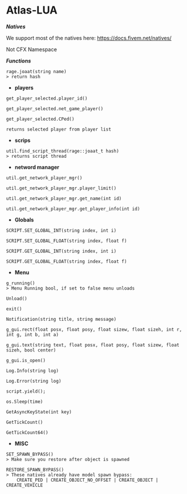 # Atlas-LUA
***Natives***

We support most of the natives here: https://docs.fivem.net/natives/

Not CFX Namespace


***Functions***

```
rage.joaat(string name)
> return hash
```

- **players**
```
get_player_selected.player_id()

get_player_selected.net_game_player()

get_player_selected.CPed()

returns selected player from player list
```



- **scrips**
```
util.find_script_thread(rage::joaat_t hash)
> returns script thread
```



- **netword manager**
```
util.get_network_player_mgr()

util.get_network_player_mgr.player_limit()

util.get_network_player_mgr.get_name(int id)

util.get_network_player_mgr.get_player_info(int id)
```



- **Globals**
```
SCRIPT.SET_GLOBAL_INT(string index, int i)

SCRIPT.SET_GLOBAL_FLOAT(string index, float f)

SCRIPT.GET_GLOBAL_INT(string index, int i)

SCRIPT.GET_GLOBAL_FLOAT(string index, float f)
```



- **Menu**
```
g_running() 
> Menu Running bool, if set to false menu unloads

Unload()

exit()

Notification(string title, string message)

g_gui.rect(float posx, float posy, float sizew, float sizeh, int r, int g, int b, int a)

g_gui.text(string text, float posx, float posy, float sizew, float sizeh, bool center)

g_gui.is_open()

Log.Info(string log)

Log.Error(string log)

script.yield();

os.Sleep(time)

GetAsyncKeyState(int key)

GetTickCount()

GetTickCount64()
```


- **MISC**
```
SET_SPAWN_BYPASS() 
> Make sure you restore after object is spawned

RESTORE_SPAWN_BYPASS()
> These natives already have model spawn bypass: 
    CREATE_PED | CREATE_OBJECT_NO_OFFSET | CREATE_OBJECT | CREATE_VEHICLE
```
